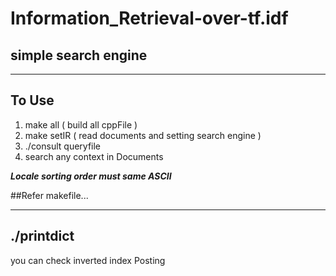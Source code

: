 # Information_Retrieval-over-tf.idf

## simple search engine
-----------------------------------------------

## __To Use__
1. make all   ( build all cppFile )
2. make setIR ( read documents and setting search engine )
3. ./consult queryfile
4. search any context in Documents

***Locale sorting order must same ASCII***

##Refer makefile...

----------------------------------------------------
## ./printdict
you can check inverted index Posting
